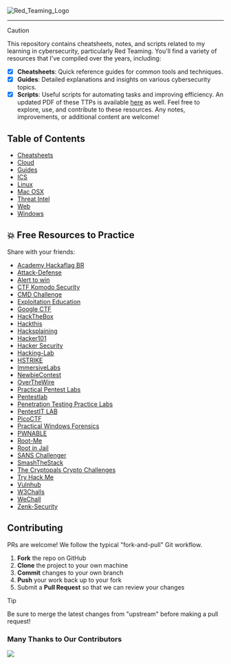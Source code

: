 ![Red_Teaming_Logo](https://github.com/user-attachments/assets/9a8e387d-351d-4dcc-a672-487cf3d003d7)

---

> [!CAUTION]
> This repository contains cheatsheets, notes, and scripts related to my learning in cybersecurity, particularly Red Teaming. You'll find a variety of resources that I've compiled over the years, including:
>
> - [X] **Cheatsheets**: Quick reference guides for common tools and techniques.
> - [X] **Guides**: Detailed explanations and insights on various cybersecurity topics.
> - [X] **Scripts**: Useful scripts for automating tasks and improving efficiency.
> An updated PDF of these TTPs is available [here](Guides/Red_Teaming_TTPs.md) as well.
> Feel free to explore, use, and contribute to these resources. Any notes, improvements, or additional content are welcome!

## Table of Contents

- [Cheatsheets](./Cheatsheets)
- [Cloud](Cloud.md)
- [Guides](./Guides)
- [ICS](ICS.md)
- [Linux](Linux.md)
- [Mac OSX](Mac_OSX.md)
- [Threat Intel](Theat_Intel.md)
- [Web](Web.md)
- [Windows](Windows.md)

## :boom: Free Resources to Practice

Share with your friends:

- [Academy Hackaflag BR](https://hackaflag.com.br/)
- [Attack-Defense](https://attackdefense.com)
- [Alert to win](https://alf.nu/alert1)
- [CTF Komodo Security](https://ctf.komodosec.com)
- [CMD Challenge](https://cmdchallenge.com)
- [Exploitation Education](https://exploit.education)
- [Google CTF](https://lnkd.in/e46drbz8)
- [HackTheBox](https://www.hackthebox.com)
- [Hackthis](https://www.hackthis.co.uk)
- [Hacksplaining](https://lnkd.in/eAB5CSTA)
- [Hacker101](https://ctf.hacker101.com)
- [Hacker Security](https://lnkd.in/ex7R-C-e)
- [Hacking-Lab](https://hacking-lab.com/)
- [HSTRIKE](https://hstrike.com)
- [ImmersiveLabs](https://immersivelabs.com)
- [NewbieContest](https://lnkd.in/ewBk6fU5)
- [OverTheWire](http://overthewire.org)
- [Practical Pentest Labs](https://lnkd.in/esq9Yuv5)
- [Pentestlab](https://pentesterlab.com)
- [Penetration Testing Practice Labs](https://lnkd.in/e6wVANYd)
- [PentestIT LAB](https://lab.pentestit.ru)
- [PicoCTF](https://picoctf.com)
- [Practical Windows Forensics](https://github.com/bluecapesecurity/PWF)
- [PWNABLE](https://lnkd.in/eMEwBJzn)
- [Root-Me](https://www.root-me.org)
- [Root in Jail](http://rootinjail.com)
- [SANS Challenger](https://lnkd.in/e5TAMawK)
- [SmashTheStack](https://lnkd.in/eVn9rP9p)
- [The Cryptopals Crypto Challenges](https://cryptopals.com)
- [Try Hack Me](https://tryhackme.com)
- [Vulnhub](https://www.vulnhub.com)
- [W3Challs](https://w3challs.com)
- [WeChall](http://www.wechall.net)
- [Zenk-Security](https://lnkd.in/ewJ5rNx2)

## Contributing

PRs are welcome! We follow the typical "fork-and-pull" Git workflow.
 1. **Fork** the repo on GitHub
 2. **Clone** the project to your own machine
 3. **Commit** changes to your own branch
 4. **Push** your work back up to your fork
 5. Submit a **Pull Request** so that we can review your changes

> [!TIP]
> Be sure to merge the latest changes from "upstream" before making a pull request!

### Many Thanks to Our Contributors

<a href="https://github.com/rosesecurity/red-teaming-ttps/graphs/contributors">
  <img src="https://contrib.rocks/image?repo=rosesecurity/red-teaming-ttps&max=24" />
</a>
